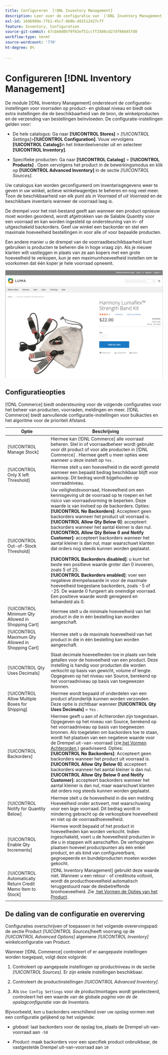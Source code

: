 ```yaml
---
title: Configureren  [!DNL Inventory Management]
description: Leer over de configuratie van  [!DNL Inventory Management]  opties die bronbeschikbaarheid, storefront producten, en ordeverzending bepalen.
exl-id: 1696999e-77b1-45c7-9b0b-dd1512427cff
feature: Inventory, Configuration
source-git-commit: 67cbb0d05f9f63ef51ccff3580cd27df86645fd0
workflow-type: tm+mt
source-wordcount: '770'
ht-degree: 0%

---
```


# Configureren [!DNL Inventory Management]

De module [!DNL Inventory Management] ondersteunt de configuratie-instellingen voor voorraden op product- en globaal niveau en biedt ook extra instellingen die de beschikbaarheid van de bron, de winkelproducten en de verzending van bestellingen beïnvloeden. De configuratie-instellingen gelden voor:

- De hele catalogus: Ga naar **[!UICONTROL Stores]** > _[!UICONTROL Settings]_>**[!UICONTROL Configuration]**. Vouw vervolgens **[!UICONTROL Catalog]**&#x200B;in het linkerdeelvenster uit en selecteer **[!UICONTROL Inventory]**.

- Specifieke producten: Ga naar **[!UICONTROL Catalog]** > **[!UICONTROL Products]** . Open vervolgens het product in de bewerkingsmodus en klik op **[!UICONTROL Advanced Inventory]** in de sectie _[!UICONTROL Sources]_.

Uw catalogus kan worden geconfigureerd om inventarisgegevens weer te geven in uw winkel, actieve winkelwagentjes te beheren en nog veel meer. Toon de beschikbaarheid van elk punt als _in Voorraad_ of _uit Voorraad_ en de beschikbare inventaris wanneer de voorraad laag is.

De drempel voor het niet-bestand geeft aan wanneer een product opnieuw moet worden geordend, wordt afgetrokken van de Salable Quantity voor een voorraad en kan worden ingesteld op ondersteuning van in- of uitgeschakeld backorders. Geef uw winkel een backorder en stel een maximale hoeveelheid bestellingen in voor alle of voor bepaalde producten.

Een andere manier u de drempel van de voorraadbeschikbaarheid kunt gebruiken is producten te beheren die in hoge vraag zijn. Als je nieuwe klanten wilt vastleggen in plaats van ze aan kopers met een grote hoeveelheid te verkopen, kun je een maximumhoeveelheid instellen om te voorkomen dat één koper je hele voorraad opneemt.

![&#x200B; Voorbeeld van in Voorraad, slechts 1 verlaten &#x200B;](assets/storefront-stock-options-1-left.png)

## Configuratieopties

[!DNL Commerce] biedt ondersteuning voor de volgende configuraties voor het beheer van producten, voorraden, meldingen en meer. [!DNL Commerce] biedt aanvullende configuratie-instellingen voor bulkacties en het algoritme voor de prioriteit Afstand.

| Optie | Beschrijving |
|--|--|
| [!UICONTROL Manage Stock] | Hiermee kan [!DNL Commerce] alle voorraad beheren. Stel in of voorraadbeheer wordt gebruikt voor dit product of voor alle producten in [!DNL Commerce] . Hiermee geeft u meer opties weer wanneer u deze instelt op `Yes` . |
| [!UICONTROL Only X left Threshold] | Hiermee stelt u een hoeveelheid in die wordt gemeld wanneer een bepaald bedrag beschikbaar blijft voor aankoop. Dit bedrag wordt bijgehouden op voorraadniveau. |
| [!UICONTROL Out-of-Stock Threshold] | Uw veiligheidsvoorraad, Hoeveelheid om een kennisgeving uit de voorraad op te roepen en het risico van voorraadvorming te beperken. Deze waarde is van invloed op de backorders. Opties:<br />**[!UICONTROL No Backorders]**: Accepteert geen backorders wanneer het product uit voorraad is.<br />**[!UICONTROL Allow Qty Below 0]**: accepteert backorders wanneer het aantal kleiner is dan nul.<br />**[!UICONTROL Allow Qty Below 0 and Notify Customer]**: accepteert backorders wanneer het aantal kleiner is dan nul, maar waarschuwt klanten dat orders nog steeds kunnen worden geplaatst.<br /><br />**[!UICONTROL Backorders disabled]**: u kunt het beste een positieve waarde groter dan 0 invoeren, zoals 5 of 25. <br/>**[!UICONTROL Backorders enabled]**: voer een negatieve drempelwaarde in voor de maximale hoeveelheid toegestane backorders, zoals -5 of -25. De waarde 0 fungeert als oneindige voorraad. Een positieve waarde wordt genegeerd en behandeld als 0. |
| [!UICONTROL Minimum Qty Allowed in Shopping Cart] | Hiermee stelt u de minimale hoeveelheid van het product in die in één bestelling kan worden aangeschaft. |
| [!UICONTROL Maximum Qty Allowed in Shopping Cart] | Hiermee stelt u de maximale hoeveelheid van het product in die in één bestelling kan worden aangeschaft. |
| [!UICONTROL Qty Uses Decimals] | Staat decimale hoeveelheden toe in plaats van hele getallen voor de hoeveelheid van een product. Deze instelling is handig voor producten die worden verkocht op basis van gewicht, volume of lengte. Opgegeven op het niveau van Source, berekend op het voorraadniveau op basis van toegewezen bronnen. |
| [!UICONTROL Allow Multiple Boxes for Shipping] | Hiermee wordt bepaald of onderdelen van een product afzonderlijk kunnen worden verzonden. Deze optie is zichtbaar wanneer **[!UICONTROL Qty Uses Decimals]** = `Yes` . |
| [!UICONTROL Backorders] | Hiermee geeft u aan of Achterorden zijn toegestaan. Opgegeven op het niveau van Source, berekend op het voorraadniveau op basis van toegewezen bronnen. Als toegelaten om backorders toe te staan, wordt het plaatsen van een negatieve waarde voor de Drempel uit-van-voorraad (zie [&#x200B; het Vormen Achterorden &#x200B;](backorders.md)) geadviseerd. Opties:<br />**[!UICONTROL No Backorders]**: Accepteert geen backorders wanneer het product uit voorraad is.<br />**[!UICONTROL Allow Qty Below 0]**: accepteert backorders wanneer het aantal kleiner is dan nul.<br />**[!UICONTROL Allow Qty Below 0 and Notify Customer]**: accepteert backorders wanneer het aantal kleiner is dan nul, maar waarschuwt klanten dat orders nog steeds kunnen worden geplaatst. |
| [!UICONTROL Notify for Quantity Below] | Hiermee stelt u de hoeveelheid in die een melding Hoeveelheid onder activeert, met waarschuwing voor een lage voorraad. Dit bedrag wordt in mindering gebracht op de verkoopbare hoeveelheid en niet op de voorraadhoeveelheid. |
| [!UICONTROL Enable Qty Increments] | Hiermee wordt bepaald of het product in hoeveelheden kan worden verkocht. Indien ingeschakeld, voert u de hoeveelheid producten in die u in stappen wilt aanschaffen. De verhogingen plaatsen hoeveel productpunten als één enkel product, en als kind van configureerbare, gegroepeerde en bundelproducten moeten worden gekocht. |
| [!UICONTROL Automatically Return Credit Memo Item to Stock] | [!DNL Inventory Management] gebruikt deze waarde niet. Wanneer u een retour- of creditnota voltooit, wordt de producthoeveelheid automatisch teruggestuurd naar de desbetreffende bronhoeveelheid. Zie [&#x200B; het Vormen de Opties van het Product &#x200B;](product-options.md). |

## De daling van de configuratie en overerving

Configuraties overschrijven of toepassen in het volgende overervingspad: de sectie Product _[!UICONTROL Sources]_&#x200B;heeft voorrang op de&#x200B;_[!UICONTROL Advanced Options]_ algemene _[!UICONTROL Inventory]_&#x200B;winkelconfiguratie van Product.

Wanneer [!DNL Commerce] controleert of er aangepaste instellingen worden toegepast, volgt deze volgorde:

1. Controleert op aangepaste instellingen op productniveau in de sectie _[!UICONTROL Sources]_. Er zijn enkele instellingen beschikbaar.

1. Controleert de productinstellingen _[!UICONTROL Advanced Inventory]_.

1. Als `Use Config Settings` voor de productmontages wordt geselecteerd, controleert het een waarde van de globale _pagina van de de opslagconfiguratie van de Inventaris_.

Bijvoorbeeld, kon u backorders verschillend over uw opslag vormen met een configuratie gelijkend op het volgende:

- _globaal:_ laat backorders voor de opslag toe, plaats de Drempel uit-van-voorraad aan `-50`

- _Product:_ maak backorders voor een specifiek product onbruikbaar, de vastgestelde Drempel uit-van-voorraad aan `10`

